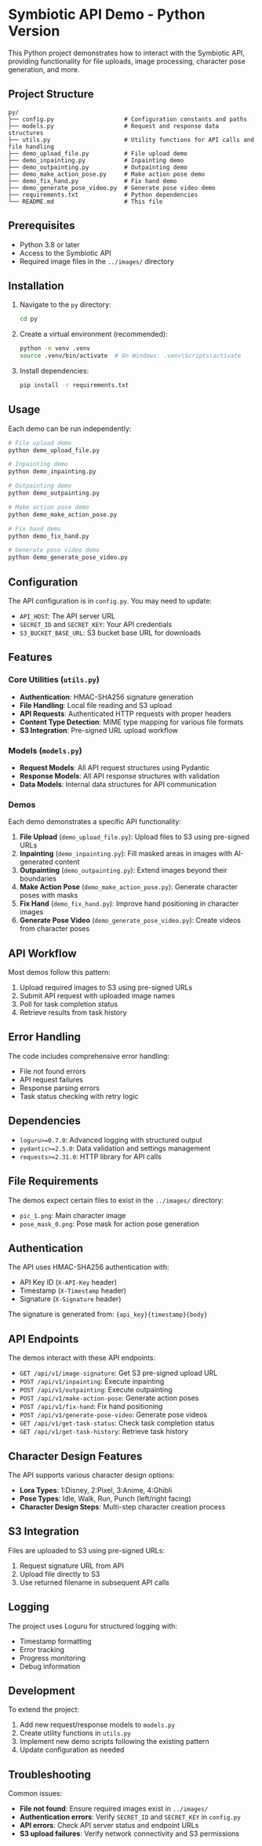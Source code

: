 # Symbiotic API Demo - Python Version

This Python project demonstrates how to interact with the Symbiotic API, providing functionality for file uploads, image processing, character pose generation, and more.

## Project Structure

```
py/
├── config.py                    # Configuration constants and paths
├── models.py                    # Request and response data structures
├── utils.py                     # Utility functions for API calls and file handling
├── demo_upload_file.py          # File upload demo
├── demo_inpainting.py           # Inpainting demo
├── demo_outpainting.py          # Outpainting demo
├── demo_make_action_pose.py     # Make action pose demo
├── demo_fix_hand.py             # Fix hand demo
├── demo_generate_pose_video.py  # Generate pose video demo
├── requirements.txt             # Python dependencies
└── README.md                    # This file
```

## Prerequisites

- Python 3.8 or later
- Access to the Symbiotic API
- Required image files in the `../images/` directory

## Installation

1. Navigate to the `py` directory:

   ```bash
   cd py
   ```

2. Create a virtual environment (recommended):

   ```bash
   python -m venv .venv
   source .venv/bin/activate  # On Windows: .venv\Scripts\activate
   ```

3. Install dependencies:
   ```bash
   pip install -r requirements.txt
   ```

## Usage

Each demo can be run independently:

```bash
# File upload demo
python demo_upload_file.py

# Inpainting demo
python demo_inpainting.py

# Outpainting demo
python demo_outpainting.py

# Make action pose demo
python demo_make_action_pose.py

# Fix hand demo
python demo_fix_hand.py

# Generate pose video demo
python demo_generate_pose_video.py
```

## Configuration

The API configuration is in `config.py`. You may need to update:

- `API_HOST`: The API server URL
- `SECRET_ID` and `SECRET_KEY`: Your API credentials
- `S3_BUCKET_BASE_URL`: S3 bucket base URL for downloads

## Features

### Core Utilities (`utils.py`)

- **Authentication**: HMAC-SHA256 signature generation
- **File Handling**: Local file reading and S3 upload
- **API Requests**: Authenticated HTTP requests with proper headers
- **Content Type Detection**: MIME type mapping for various file formats
- **S3 Integration**: Pre-signed URL upload workflow

### Models (`models.py`)

- **Request Models**: All API request structures using Pydantic
- **Response Models**: All API response structures with validation
- **Data Models**: Internal data structures for API communication

### Demos

Each demo demonstrates a specific API functionality:

1. **File Upload** (`demo_upload_file.py`): Upload files to S3 using pre-signed URLs
2. **Inpainting** (`demo_inpainting.py`): Fill masked areas in images with AI-generated content
3. **Outpainting** (`demo_outpainting.py`): Extend images beyond their boundaries
4. **Make Action Pose** (`demo_make_action_pose.py`): Generate character poses with masks
5. **Fix Hand** (`demo_fix_hand.py`): Improve hand positioning in character images
6. **Generate Pose Video** (`demo_generate_pose_video.py`): Create videos from character poses

## API Workflow

Most demos follow this pattern:

1. Upload required images to S3 using pre-signed URLs
2. Submit API request with uploaded image names
3. Poll for task completion status
4. Retrieve results from task history

## Error Handling

The code includes comprehensive error handling:

- File not found errors
- API request failures
- Response parsing errors
- Task status checking with retry logic

## Dependencies

- `loguru>=0.7.0`: Advanced logging with structured output
- `pydantic>=2.5.0`: Data validation and settings management
- `requests>=2.31.0`: HTTP library for API calls

## File Requirements

The demos expect certain files to exist in the `../images/` directory:

- `pic_1.png`: Main character image
- `pose_mask_0.png`: Pose mask for action pose generation

## Authentication

The API uses HMAC-SHA256 authentication with:

- API Key ID (`X-API-Key` header)
- Timestamp (`X-Timestamp` header)
- Signature (`X-Signature` header)

The signature is generated from: `{api_key}{timestamp}{body}`

## API Endpoints

The demos interact with these API endpoints:

- `GET /api/v1/image-signature`: Get S3 pre-signed upload URL
- `POST /api/v1/inpainting`: Execute inpainting
- `POST /api/v1/outpainting`: Execute outpainting
- `POST /api/v1/make-action-pose`: Generate action poses
- `POST /api/v1/fix-hand`: Fix hand positioning
- `POST /api/v1/generate-pose-video`: Generate pose videos
- `GET /api/v1/get-task-status`: Check task completion status
- `GET /api/v1/get-task-history`: Retrieve task history

## Character Design Features

The API supports various character design options:

- **Lora Types**: 1:Disney, 2:Pixel, 3:Anime, 4:Ghibli
- **Pose Types**: Idle, Walk, Run, Punch (left/right facing)
- **Character Design Steps**: Multi-step character creation process

## S3 Integration

Files are uploaded to S3 using pre-signed URLs:

1. Request signature URL from API
2. Upload file directly to S3
3. Use returned filename in subsequent API calls

## Logging

The project uses Loguru for structured logging with:

- Timestamp formatting
- Error tracking
- Progress monitoring
- Debug information

## Development

To extend the project:

1. Add new request/response models to `models.py`
2. Create utility functions in `utils.py`
3. Implement new demo scripts following the existing pattern
4. Update configuration as needed

## Troubleshooting

Common issues:

- **File not found**: Ensure required images exist in `../images/`
- **Authentication errors**: Verify `SECRET_ID` and `SECRET_KEY` in `config.py`
- **API errors**: Check API server status and endpoint URLs
- **S3 upload failures**: Verify network connectivity and S3 permissions
